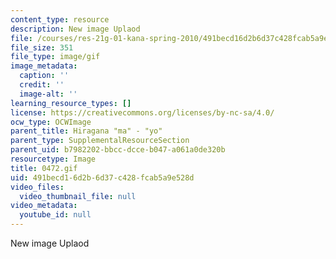 ```yaml
---
content_type: resource
description: New image Uplaod
file: /courses/res-21g-01-kana-spring-2010/491becd16d2b6d37c428fcab5a9e528d_0472.gif
file_size: 351
file_type: image/gif
image_metadata:
  caption: ''
  credit: ''
  image-alt: ''
learning_resource_types: []
license: https://creativecommons.org/licenses/by-nc-sa/4.0/
ocw_type: OCWImage
parent_title: Hiragana "ma" - "yo"
parent_type: SupplementalResourceSection
parent_uid: b7982202-bbcc-dcce-b047-a061a0de320b
resourcetype: Image
title: 0472.gif
uid: 491becd1-6d2b-6d37-c428-fcab5a9e528d
video_files:
  video_thumbnail_file: null
video_metadata:
  youtube_id: null
---
```

New image Uplaod
